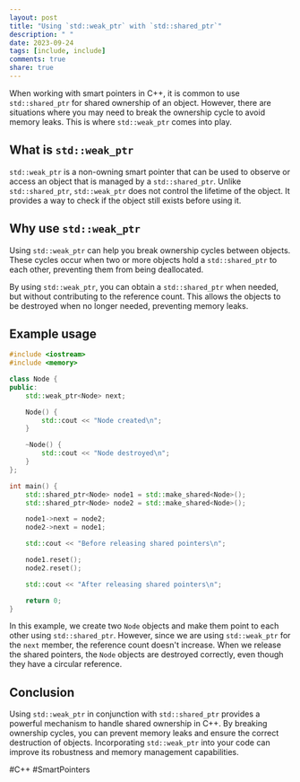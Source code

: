 ```yaml
---
layout: post
title: "Using `std::weak_ptr` with `std::shared_ptr`"
description: " "
date: 2023-09-24
tags: [include, include]
comments: true
share: true
---
```


When working with smart pointers in C++, it is common to use `std::shared_ptr` for shared ownership of an object. However, there are situations where you may need to break the ownership cycle to avoid memory leaks. This is where `std::weak_ptr` comes into play.

## What is `std::weak_ptr`

`std::weak_ptr` is a non-owning smart pointer that can be used to observe or access an object that is managed by a `std::shared_ptr`. Unlike `std::shared_ptr`, `std::weak_ptr` does not control the lifetime of the object. It provides a way to check if the object still exists before using it.

## Why use `std::weak_ptr`

Using `std::weak_ptr` can help you break ownership cycles between objects. These cycles occur when two or more objects hold a `std::shared_ptr` to each other, preventing them from being deallocated.

By using `std::weak_ptr`, you can obtain a `std::shared_ptr` when needed, but without contributing to the reference count. This allows the objects to be destroyed when no longer needed, preventing memory leaks.

## Example usage

```cpp
#include <iostream>
#include <memory>

class Node {
public:
    std::weak_ptr<Node> next;

    Node() {
        std::cout << "Node created\n";
    }

    ~Node() {
        std::cout << "Node destroyed\n";
    }
};

int main() {
    std::shared_ptr<Node> node1 = std::make_shared<Node>();
    std::shared_ptr<Node> node2 = std::make_shared<Node>();

    node1->next = node2;
    node2->next = node1;

    std::cout << "Before releasing shared pointers\n";

    node1.reset();
    node2.reset();

    std::cout << "After releasing shared pointers\n";

    return 0;
}
```

In this example, we create two `Node` objects and make them point to each other using `std::shared_ptr`. However, since we are using `std::weak_ptr` for the `next` member, the reference count doesn't increase. When we release the shared pointers, the `Node` objects are destroyed correctly, even though they have a circular reference.

## Conclusion

Using `std::weak_ptr` in conjunction with `std::shared_ptr` provides a powerful mechanism to handle shared ownership in C++. By breaking ownership cycles, you can prevent memory leaks and ensure the correct destruction of objects. Incorporating `std::weak_ptr` into your code can improve its robustness and memory management capabilities.

#C++ #SmartPointers